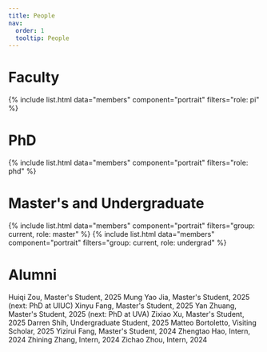 ```yaml
---
title: People
nav:
  order: 1
  tooltip: People
---
```


<!-- # {% include icon.html icon="fa-solid fa-users" %} PI -->

# Faculty

{% include list.html data="members" component="portrait" filters="role: pi" %}
<!-- {% include list.html data="members" component="portrait" filters="role: ^(?!pi$)" %} -->


# PhD

{% include list.html data="members" component="portrait" filters="role: phd" %}


# Master's and Undergraduate

{% include list.html data="members" component="portrait" filters="group: current, role: master" %}
{% include list.html data="members" component="portrait" filters="group: current, role: undergrad" %}


# Alumni

<!-- {% include list.html data="members" component="portrait" filters="group: alumni" %} -->

Huiqi Zou, Master's Student, 2025
Mung Yao Jia, Master's Student, 2025 (next: PhD at UIUC)
Xinyu Fang, Master's Student, 2025
Yan Zhuang, Master's Student, 2025 (next: PhD at UVA)
Zixiao Xu, Master's Student, 2025
Darren Shih, Undergraduate Student, 2025
Matteo Bortoletto, Visiting Scholar, 2025
Yizirui Fang, Master's Student, 2024
Zhengtao Hao, Intern, 2024
Zhining Zhang, Intern, 2024
Zichao Zhou, Intern, 2024